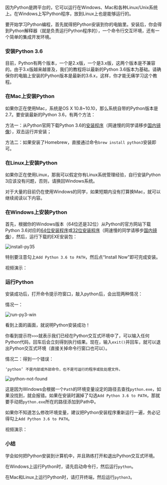 因为Python是跨平台的，它可以运行在Windows、Mac和各种Linux/Unix系统上。在Windows上写Python程序，放到Linux上也是能够运行的。

要开始学习Python编程，首先就得把Python安装到你的电脑里。安装后，你会得到Python解释器（就是负责运行Python程序的），一个命令行交互环境，还有一个简单的集成开发环境。

### 安装Python 3.6

目前，Python有两个版本，一个是2.x版，一个是3.x版，这两个版本是不兼容的。由于3.x版越来越普及，我们的教程将以最新的Python 3.6版本为基础。请确保你的电脑上安装的Python版本是最新的3.6.x，这样，你才能无痛学习这个教程。

### 在Mac上安装Python

如果你正在使用Mac，系统是OS X 10.8~10.10，那么系统自带的Python版本是2.7。要安装最新的Python 3.6，有两个方法：

方法一：从Python官网下载Python 3.6的[安装程序](https://www.python.org/ftp/python/3.6.3/python-3.6.3-macosx10.6.pkg)（网速慢的同学请移步[国内镜像](https://pan.baidu.com/s/1kU5OCOB#list/path=%2Fpub%2Fpython)），双击运行并安装；

方法二：如果安装了Homebrew，直接通过命令`brew install python3`安装即可。

### 在Linux上安装Python

如果你正在使用Linux，那我可以假定你有Linux系统管理经验，自行安装Python 3应该没有问题，否则，请换回Windows系统。

对于大量的目前仍在使用Windows的同学，如果短期内没有打算换Mac，就可以继续阅读以下内容。

### 在Windows上安装Python

首先，根据你的Windows版本（64位还是32位）从Python的官方网站下载Python 3.6对应的[64位安装程序](https://www.python.org/ftp/python/3.6.3/python-3.6.3-amd64.exe)或[32位安装程序](https://www.python.org/ftp/python/3.6.3/python-3.6.3.exe)（网速慢的同学请移步[国内镜像](https://pan.baidu.com/s/1kU5OCOB#list/path=%2Fpub%2Fpython)），然后，运行下载的EXE安装包：

![install-py35](https://cdn.liaoxuefeng.com/cdn/files/attachments/0014466016166222cc7c2907cef4caab66ad8d53e77841e000/l)

特别要注意勾上`Add Python 3.6 to PATH`，然后点“Install Now”即可完成安装。

视频演示：

### 运行Python

安装成功后，打开命令提示符窗口，敲入python后，会出现两种情况：

情况一：

![run-py3-win](https://cdn.liaoxuefeng.com/cdn/files/attachments/001446601591019cbba6e698d32429bb4754753d86e286a000/l)

看到上面的画面，就说明Python安装成功！

你看到提示符`>>>`就表示我们已经在Python交互式环境中了，可以输入任何Python代码，回车后会立刻得到执行结果。现在，输入`exit()`并回车，就可以退出Python交互式环境（直接关掉命令行窗口也可以）。

情况二：得到一个错误：

```
‘python’ 不是内部或外部命令，也不是可运行的程序或批处理文件。

```

![python-not-found](https://cdn.liaoxuefeng.com/cdn/files/attachments/001446601870723ab450ea6b8f946fe841332b542e8f2cc000/l)

这是因为Windows会根据一个`Path`的环境变量设定的路径去查找`python.exe`，如果没找到，就会报错。如果在安装时漏掉了勾选`Add Python 3.6 to PATH`，那就要手动把`python.exe`所在的路径添加到Path中。

如果你不知道怎么修改环境变量，建议把Python安装程序重新运行一遍，务必记得勾上`Add Python 3.6 to PATH`。

视频演示：

### 小结

学会如何把Python安装到计算机中，并且熟练打开和退出Python交互式环境。

在Windows上运行Python时，请先启动命令行，然后运行`python`。

在Mac和Linux上运行Python时，请打开终端，然后运行`python3`。